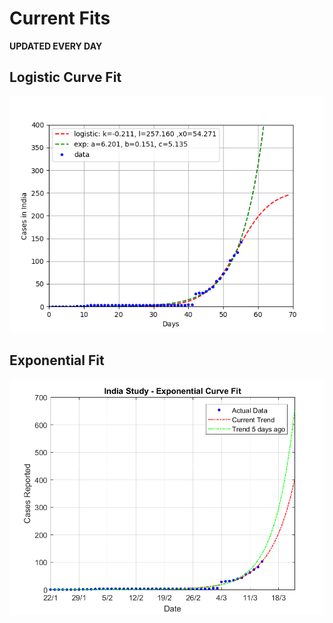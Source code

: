 # Current Fits

**UPDATED EVERY DAY**

## Logistic Curve Fit

![](./images/py_curves.png)

## Exponential Fit

![](./images/graph.png)

